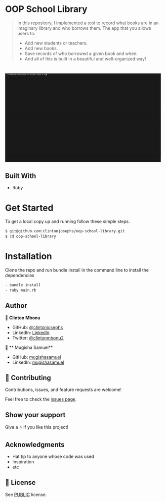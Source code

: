 # OOP School Library

> In this repository, I implemented a tool to record what books are in an imaginary library and who borrows them. The app that you allows users to:
> - Add new students or teachers.
> - Add new books.
> - Save records of who borrowed a given book and when.
> - And all of this is built in a beautiful and well-organized way!


#
![screenshot](./demo.gif)

## Built With

- Ruby

# Get Started
To get a local copy up and running follow these simple steps.

```bash
$ git@github.com:clintonjosephs/oop-school-library.git
$ cd oop-school-library

```

# Installation
Clone the repo and run bundle install in the command line to install the dependencies

```bash
- bundle install
- ruby main.rb
```

## Author

👤 **Clinton Mbonu**

- GitHub: [@clintonjosephs](https://github.com/clintonjosephs)
- LinkedIn: [LinkedIn](https://linkedin.com/in/clinton-mbonu)
- Twitter: [@clintonmbonu2](https://twitter.com/clintonmbonu2)

👤 ** Mugisha Samuel**

- GitHub: [mugishasamuel](https://github.com/mugishasam123)
- LinkedIn: [mugishasamuel](https://www.linkedin.com/in/mugisha-samuel-55a905208/)

## 🤝 Contributing

Contributions, issues, and feature requests are welcome!

Feel free to check the [issues page](../../issues/).

## Show your support

Give a ⭐️ if you like this project!

## Acknowledgments

- Hat tip to anyone whose code was used
- Inspiration
- etc

## 📝 License

See [PUBLIC](./LICENSE) license.
